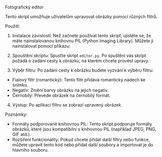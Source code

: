 Fotografický editor

Tento skript umožňuje uživatelům upravovat obrázky pomocí různých filtrů.

Použití:

1. Instalace závislostí: Než začnete používat tento skript, ujistěte se, že máte nainstalovanou knihovnu PIL (Python Imaging Library). Můžete ji nainstalovat pomocí příkazu:


2. Spouštění skriptu: Spusťte skript `editor.py`. Po spuštění vás skript požádá o zadání cesty k obrázku, na kterém chcete provést úpravy.

3. Výběr filtru: Po zadání cesty k obrázku budete vyzváni k výběru filtru:
- Fialový filtr (romantický): Tento filtr přidává romantický nádech ke snímku.
- Negativ: Změní barvy obrázku na jejich negativ.
- Černobílý: Převede obrázek na černobílý formát.

4. Výstup: Po aplikaci filtru se zobrazí upravený obrázek.

Poznámky:

- Formáty podporované knihovnou PIL: Tento skript podporuje formáty obrázků, které jsou kompatibilní s knihovnou PIL (například JPEG, PNG, GIF atd.).
- Rozšíření funkcionality: Pokud chcete přidat další filtry nebo funkce, můžete upravit tento kód nebo přidat další soubory a importovat je do hlavního souboru.


